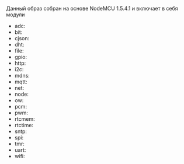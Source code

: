 Данный образ собран на основе NodeMCU 1.5.4.1 и включает в себя модули

 - adc: 
 - bit: 
 - cjson: 
 - dht: 
 - file: 
 - gpio: 
 - http: 
 - i2c: 
 - mdns: 
 - mqtt: 
 - net: 
 - node: 
 - ow: 
 - pcm: 
 - pwm: 
 - rtcmem: 
 - rtctime: 
 - sntp: 
 - spi: 
 - tmr: 
 - uart: 
 - wifi: 

